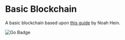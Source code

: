 # Basic Blockchain

A basic blockchain based upon [this guide](https://dev.to/nheindev/build-the-hello-world-of-blockchain-in-go-bli) by Noah Hein.

![Go Badge](https://img.shields.io/badge/Go-00ADD8?logo=go&logoColor=fff&style=for-the-badge)

